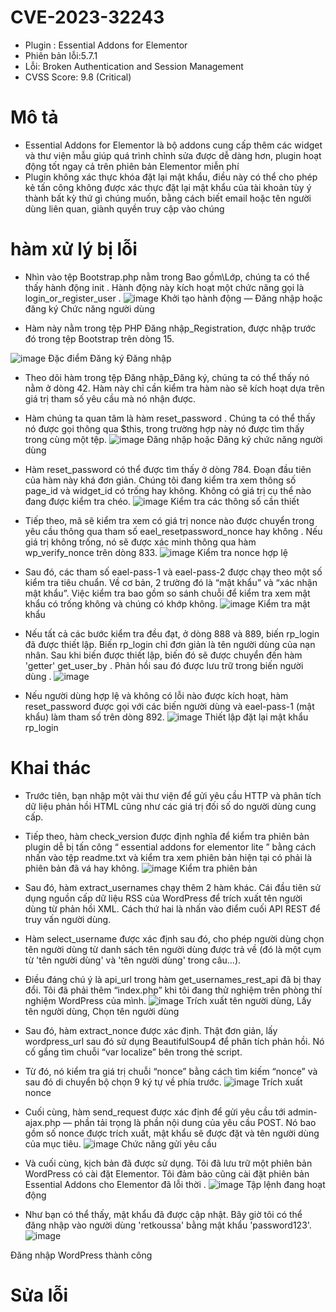 # CVE-2023-32243

- Plugin : Essential Addons for Elementor
- Phiên bản lỗi:5.7.1
- Lỗi: Broken Authentication and Session Management
- CVSS Score: 9.8 (Critical)
# Mô tả

- Essential Addons for Elementor là bộ addons cung cấp thêm các widget và thư viện mẫu giúp quá trình chỉnh sửa được dễ dàng hơn, plugin hoạt động tốt ngay cả trên phiên bản Elementor miễn phí
- Plugin không xác thực khóa đặt lại mật khẩu, điều này có thể cho phép kẻ tấn công không được xác thực đặt lại mật khẩu của tài khoản tùy ý thành bất kỳ thứ gì chúng muốn, bằng cách biết email hoặc tên người dùng liên quan, giành quyền truy cập vào chúng

# hàm xử lý bị lỗi

- Nhìn vào tệp Bootstrap.php nằm trong Bao gồm\Lớp, chúng ta có thể thấy hành động init . Hành động này kích hoạt một chức năng gọi là login_or_register_user .
  ![image](https://github.com/Manh130902/wordpress/assets/93723285/9b3e30f7-6f48-4667-a4b5-be402454e4b7) Khởi tạo hành động — Đăng nhập hoặc đăng ký Chức năng người dùng

- Hàm này nằm trong tệp PHP Đăng nhập_Registration, được nhập trước đó trong tệp Bootstrap trên dòng 15.

![image](https://github.com/Manh130902/wordpress/assets/93723285/629d6519-ad2b-4fa1-ab15-ae467bda98f8) Đặc điểm Đăng ký Đăng nhập

- Theo dõi hàm trong tệp Đăng nhập_Đăng ký, chúng ta có thể thấy nó nằm ở dòng 42. Hàm này chỉ cần kiểm tra hàm nào sẽ kích hoạt dựa trên giá trị tham số yêu cầu mà nó nhận được.
- Hàm chúng ta quan tâm là hàm reset_password . Chúng ta có thể thấy nó được gọi thông qua $this, trong trường hợp này nó được tìm thấy trong cùng một tệp.
  ![image](https://github.com/Manh130902/wordpress/assets/93723285/fff41db4-c4e8-4ff8-bdcd-fa9bdb645747) Đăng nhập hoặc Đăng ký chức năng người dùng

- Hàm reset_password có thể được tìm thấy ở dòng 784. Đoạn đầu tiên của hàm này khá đơn giản. Chúng tôi đang kiểm tra xem thông số page_id và widget_id có trống hay không. Không có giá trị cụ thể nào đang được kiểm tra chéo.
  ![image](https://github.com/Manh130902/wordpress/assets/93723285/058eba3b-0975-4240-9566-7f35d9d4f406) Kiểm tra các thông số cần thiết

- Tiếp theo, mã sẽ kiểm tra xem có giá trị nonce nào được chuyển trong yêu cầu thông qua tham số eael_resetpassword_nonce hay không . Nếu giá trị không trống, nó sẽ được xác minh thông qua hàm wp_verify_nonce trên dòng 833.
  ![image](https://github.com/Manh130902/wordpress/assets/93723285/9f732a84-74e4-47e7-a0b1-4cbd5179b7cd) Kiểm tra nonce hợp lệ

- Sau đó, các tham số eael-pass-1 và eael-pass-2 được chạy theo một số kiểm tra tiêu chuẩn. Về cơ bản, 2 trường đó là “mật khẩu” và “xác nhận mật khẩu”. Việc kiểm tra bao gồm so sánh chuỗi để kiểm tra xem mật khẩu có trống không và chúng có khớp không.
  ![image](https://github.com/Manh130902/wordpress/assets/93723285/b6fca07e-27c8-4125-8555-3153f2ce03a4) Kiểm tra mật khẩu

- Nếu tất cả các bước kiểm tra đều đạt, ở dòng 888 và 889, biến rp_login đã được thiết lập. Biến rp_login chỉ đơn giản là tên người dùng của nạn nhân. Sau khi biến được thiết lập, biến đó sẽ được chuyển đến hàm 'getter' get_user_by . Phản hồi sau đó được lưu trữ trong biến người dùng .
  ![image](https://github.com/Manh130902/wordpress/assets/93723285/1546fe76-6aed-40af-856b-376abd128af2)

- Nếu người dùng hợp lệ và không có lỗi nào được kích hoạt, hàm reset_password được gọi với các biến người dùng và eael-pass-1 (mật khẩu) làm tham số trên dòng 892.
  ![image](https://github.com/Manh130902/wordpress/assets/93723285/a1a395c3-d4ef-403c-9281-f92a8619f516) Thiết lập đặt lại mật khẩu rp_login

# Khai thác

- Trước tiên, bạn nhập một vài thư viện để gửi yêu cầu HTTP và phân tích dữ liệu phản hồi HTML cũng như các giá trị đối số do người dùng cung cấp.
- Tiếp theo, hàm check_version được định nghĩa để kiểm tra phiên bản plugin dễ bị tấn công “ essential addons for elementor lite ” bằng cách nhấn vào tệp readme.txt và kiểm tra xem phiên bản hiện tại có phải là phiên bản đã vá hay không.
  ![image](https://github.com/Manh130902/wordpress/assets/93723285/724b4bb1-8925-42c7-b64b-ed9dd5304523) Kiểm tra phiên bản

- Sau đó, hàm extract_usernames chạy thêm 2 hàm khác. Cái đầu tiên sử dụng nguồn cấp dữ liệu RSS của WordPress để trích xuất tên người dùng từ phản hồi XML. Cách thứ hai là nhấn vào điểm cuối API REST để truy vấn người dùng.
- Hàm select_username được xác định sau đó, cho phép người dùng chọn tên người dùng từ danh sách tên người dùng được trả về (đó là một cụm từ 'tên người dùng' và 'tên người dùng' trong câu…).
- Điều đáng chú ý là api_url trong hàm get_usernames_rest_api đã bị thay đổi. Tôi đã phải thêm “index.php” khi tôi đang thử nghiệm trên phòng thí nghiệm WordPress của mình.
  ![image](https://github.com/Manh130902/wordpress/assets/93723285/d16241df-b0b5-4eab-9b2a-a7c7ebe2f643) Trích xuất tên người dùng, Lấy tên người dùng, Chọn tên người dùng

- Sau đó, hàm extract_nonce được xác định. Thật đơn giản, lấy wordpress_url sau đó sử dụng BeautifulSoup4 để phân tích phản hồi. Nó cố gắng tìm chuỗi “var localize” bên trong thẻ script.
- Từ đó, nó kiểm tra giá trị chuỗi “nonce” bằng cách tìm kiếm “nonce” và sau đó di chuyển bộ chọn 9 ký tự về phía trước.
  ![image](https://github.com/Manh130902/wordpress/assets/93723285/468c891d-ba3f-4d22-85f4-ca81d031b548) Trích xuất nonce

- Cuối cùng, hàm send_request được xác định để gửi yêu cầu tới admin-ajax.php — phần tải trọng là phần nội dung của yêu cầu POST. Nó bao gồm số nonce được trích xuất, mật khẩu sẽ được đặt và tên người dùng của mục tiêu.
  ![image](https://github.com/Manh130902/wordpress/assets/93723285/4e7e6bbb-e6d7-4e5c-b0be-6ad357e33902) Chức năng gửi yêu cầu

- Và cuối cùng, kịch bản đã được sử dụng. Tôi đã lưu trữ một phiên bản WordPress có cài đặt Elementor. Tôi đảm bảo cũng cài đặt phiên bản Essential Addons cho Elementor đã lỗi thời .
  ![image](https://github.com/Manh130902/wordpress/assets/93723285/9d942805-a7ec-4ca9-828c-af375ef6ab13) Tập lệnh đang hoạt động

- Như bạn có thể thấy, mật khẩu đã được cập nhật. Bây giờ tôi có thể đăng nhập vào người dùng 'retkoussa' bằng mật khẩu 'password123'.
  ![image](https://github.com/Manh130902/wordpress/assets/93723285/bf272c4d-ce50-4acf-8ab3-05ef5b457130)

Đăng nhập WordPress thành công

# Sửa lỗi
